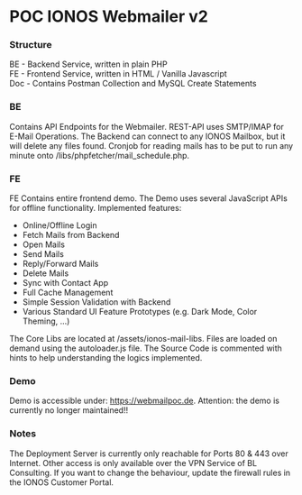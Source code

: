 # POC IONOS Webmailer v2

### Structure
BE - Backend Service, written in plain PHP <br>
FE - Frontend Service, written in HTML / Vanilla Javascript <br>
Doc - Contains Postman Collection and MySQL Create Statements <br>

### BE
Contains API Endpoints for the Webmailer. REST-API uses SMTP/IMAP for E-Mail Operations. The Backend can connect to any IONOS Mailbox, but it will delete any files found. Cronjob for reading mails has to be put to run any minute onto /libs/phpfetcher/mail_schedule.php.

### FE
FE Contains entire frontend demo. The Demo uses several JavaScript APIs for offline functionality. Implemented features:

- Online/Offline Login
- Fetch Mails from Backend
- Open Mails
- Send Mails
- Reply/Forward Mails
- Delete Mails
- Sync with Contact App
- Full Cache Management
- Simple Session Validation with Backend
- Various Standard UI Feature Prototypes (e.g. Dark Mode, Color Theming, ...)

The Core Libs are located at /assets/ionos-mail-libs. Files are loaded on demand using the autoloader.js file. The Source Code is commented with hints to help understanding the logics implemented.

### Demo
Demo is accessible under: https://webmailpoc.de.
Attention: the demo is currently no longer maintained!!

### Notes
The Deployment Server is currently only reachable for Ports 80 & 443 over Internet. Other access is only available over the VPN Service of BL Consulting. If you want to change the behaviour, update the firewall rules in the IONOS Customer Portal.
